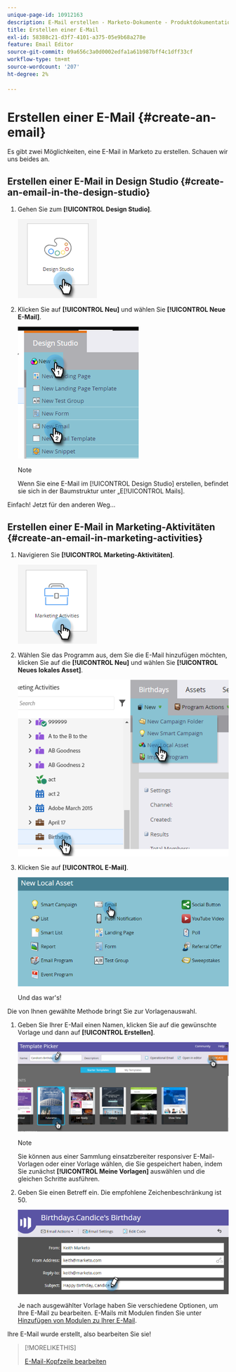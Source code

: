 ```yaml
---
unique-page-id: 10912163
description: E-Mail erstellen - Marketo-Dokumente - Produktdokumentation
title: Erstellen einer E-Mail
exl-id: 58388c21-d3f7-4101-a375-05e9b68a278e
feature: Email Editor
source-git-commit: 09a656c3a0d0002edfa1a61b987bff4c1dff33cf
workflow-type: tm+mt
source-wordcount: '207'
ht-degree: 2%

---
```


# Erstellen einer E-Mail {#create-an-email}

Es gibt zwei Möglichkeiten, eine E-Mail in Marketo zu erstellen. Schauen wir uns beides an.

## Erstellen einer E-Mail in Design Studio {#create-an-email-in-the-design-studio}

1. Gehen Sie zum **[!UICONTROL Design Studio]**.

   ![](assets/create-an-email-1.png)

1. Klicken Sie auf **[!UICONTROL Neu]** und wählen Sie **[!UICONTROL Neue E-Mail]**.

   ![](assets/create-an-email-2.png)

   >[!NOTE]
   >
   >Wenn Sie eine E-Mail im [!UICONTROL Design Studio] erstellen, befindet sie sich in der Baumstruktur unter „E[!UICONTROL Mails].

Einfach! Jetzt für den anderen Weg…

## Erstellen einer E-Mail in Marketing-Aktivitäten {#create-an-email-in-marketing-activities}

1. Navigieren Sie **[!UICONTROL Marketing-Aktivitäten]**.

   ![](assets/create-an-email-3.png)

1. Wählen Sie das Programm aus, dem Sie die E-Mail hinzufügen möchten, klicken Sie auf die **[!UICONTROL Neu]** und wählen Sie **[!UICONTROL Neues lokales Asset]**.

   ![](assets/create-an-email-4.png)

1. Klicken Sie auf **[!UICONTROL E-Mail]**.

   ![](assets/create-an-email-5.png)

   Und das war&#39;s!

Die von Ihnen gewählte Methode bringt Sie zur Vorlagenauswahl.

1. Geben Sie Ihrer E-Mail einen Namen, klicken Sie auf die gewünschte Vorlage und dann auf **[!UICONTROL Erstellen]**.

   ![](assets/create-an-email-6.png)

   >[!NOTE]
   >
   >Sie können aus einer Sammlung einsatzbereiter responsiver E-Mail-Vorlagen oder einer Vorlage wählen, die Sie gespeichert haben, indem Sie zunächst **[!UICONTROL Meine Vorlagen]** auswählen und die gleichen Schritte ausführen.

1. Geben Sie einen Betreff ein. Die empfohlene Zeichenbeschränkung ist 50.

   ![](assets/create-an-email-7.png)

   Je nach ausgewählter Vorlage haben Sie verschiedene Optionen, um Ihre E-Mail zu bearbeiten. E-Mails mit Modulen finden Sie unter [Hinzufügen von Modulen zu Ihrer E-Mail](/help/marketo/product-docs/email-marketing/general/email-editor-2/add-modules-to-your-email.md).

Ihre E-Mail wurde erstellt, also bearbeiten Sie sie!

>[!MORELIKETHIS]
>
>[E-Mail-Kopfzeile bearbeiten](/help/marketo/product-docs/email-marketing/general/creating-an-email/edit-your-email-header.md)
